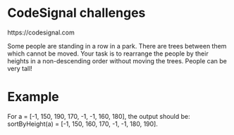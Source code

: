 

<h1>CodeSignal challenges</h1>
<p> https://codesignal.com </p>

<p> 
    Some people are standing in a row in a park. There are trees between them which cannot 
    be moved. Your task is to rearrange the people by their heights in a non-descending order 
    without moving the trees. People can be very tall!
</p>

<h1> 
    Example
</h1>
<p>
For a = [-1, 150, 190, 170, -1, -1, 160, 180], the output should be: 
<br>
sortByHeight(a) = [-1, 150, 160, 170, -1, -1, 180, 190].
</p>